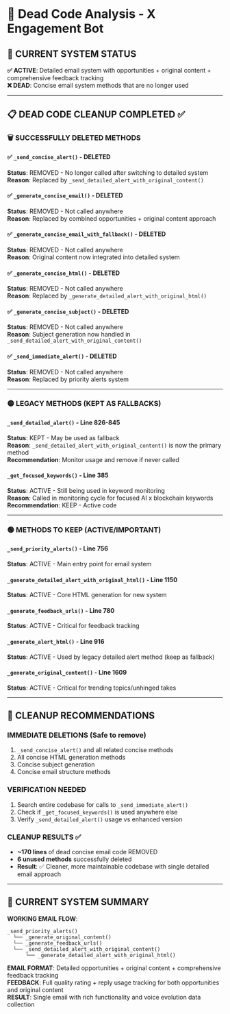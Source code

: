 # 🧹 Dead Code Analysis - X Engagement Bot

## 🎯 **CURRENT SYSTEM STATUS**
**✅ ACTIVE**: Detailed email system with opportunities + original content + comprehensive feedback tracking  
**❌ DEAD**: Concise email system methods that are no longer used

---

## 📋 **DEAD CODE CLEANUP COMPLETED** ✅

### 🗑️ **SUCCESSFULLY DELETED METHODS**

#### ✅ `_send_concise_alert()` - DELETED
**Status**: REMOVED - No longer called after switching to detailed system  
**Reason**: Replaced by `_send_detailed_alert_with_original_content()`  

#### ✅ `_generate_concise_email()` - DELETED
**Status**: REMOVED - Not called anywhere  
**Reason**: Replaced by combined opportunities + original content approach  

#### ✅ `_generate_concise_email_with_fallback()` - DELETED
**Status**: REMOVED - Not called anywhere  
**Reason**: Original content now integrated into detailed system  

#### ✅ `_generate_concise_html()` - DELETED
**Status**: REMOVED - Not called anywhere  
**Reason**: Replaced by `_generate_detailed_alert_with_original_html()`  

#### ✅ `_generate_concise_subject()` - DELETED
**Status**: REMOVED - Not called anywhere  
**Reason**: Subject generation now handled in `_send_detailed_alert_with_original_content()`  

#### ✅ `_send_immediate_alert()` - DELETED
**Status**: REMOVED - Not called anywhere  
**Reason**: Replaced by priority alerts system  

---

### 🟡 **LEGACY METHODS (KEPT AS FALLBACKS)**

#### `_send_detailed_alert()` - Line 826-845
**Status**: KEPT - May be used as fallback  
**Reason**: `_send_detailed_alert_with_original_content()` is now the primary method  
**Recommendation**: Monitor usage and remove if never called

#### `_get_focused_keywords()` - Line 385
**Status**: ACTIVE - Still being used in keyword monitoring  
**Reason**: Called in monitoring cycle for focused AI x blockchain keywords  
**Recommendation**: KEEP - Active code

---

### 🟢 **METHODS TO KEEP (ACTIVE/IMPORTANT)**

#### `_send_priority_alerts()` - Line 756 
**Status**: ACTIVE - Main entry point for email system

#### `_generate_detailed_alert_with_original_html()` - Line 1150
**Status**: ACTIVE - Core HTML generation for new system

#### `_generate_feedback_urls()` - Line 780
**Status**: ACTIVE - Critical for feedback tracking

#### `_generate_alert_html()` - Line 916
**Status**: ACTIVE - Used by legacy detailed alert method (keep as fallback)

#### `_generate_original_content()` - Line 1609
**Status**: ACTIVE - Critical for trending topics/unhinged takes

---

## 🧹 **CLEANUP RECOMMENDATIONS**

### **IMMEDIATE DELETIONS (Safe to remove)**
1. `_send_concise_alert()` and all related concise methods
2. All concise HTML generation methods  
3. Concise subject generation
4. Concise email structure methods

### **VERIFICATION NEEDED**
1. Search entire codebase for calls to `_send_immediate_alert()`
2. Check if `_get_focused_keywords()` is used anywhere else
3. Verify `_send_detailed_alert()` usage vs enhanced version

### **CLEANUP RESULTS** ✅
- **~170 lines** of dead concise email code REMOVED
- **6 unused methods** successfully deleted  
- **Result**: ✅ Cleaner, more maintainable codebase with single detailed email approach

---

## 🚀 **CURRENT SYSTEM SUMMARY**

**WORKING EMAIL FLOW**:
```
_send_priority_alerts()
  └── _generate_original_content() 
  └── _generate_feedback_urls()
  └── _send_detailed_alert_with_original_content()
      └── _generate_detailed_alert_with_original_html()
```

**EMAIL FORMAT**: Detailed opportunities + original content + comprehensive feedback tracking  
**FEEDBACK**: Full quality rating + reply usage tracking for both opportunities and original content  
**RESULT**: Single email with rich functionality and voice evolution data collection